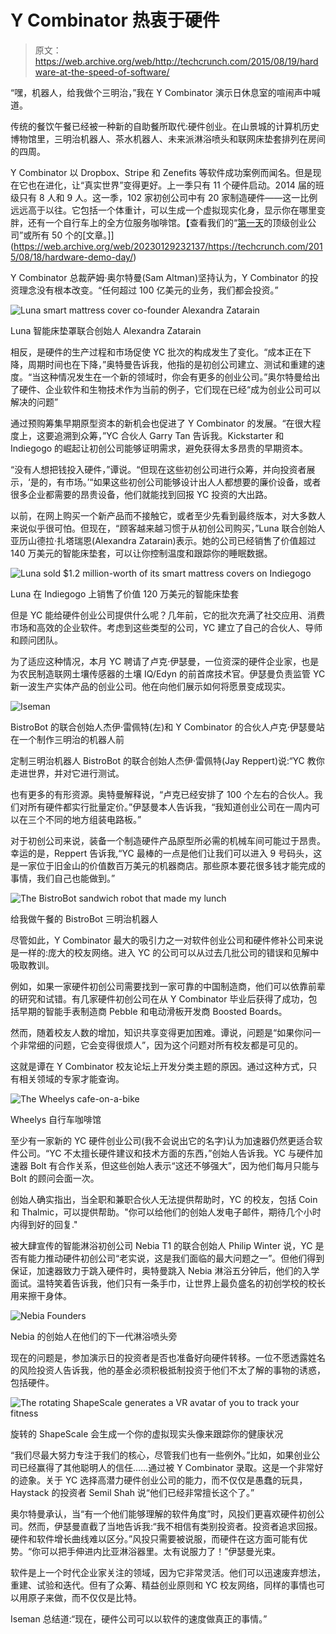# Y Combinator 热衷于硬件 

> 原文：<https://web.archive.org/web/http://techcrunch.com/2015/08/19/hardware-at-the-speed-of-software/>

“嘿，机器人，给我做个三明治，”我在 Y Combinator 演示日休息室的喧闹声中喊道。

传统的餐饮午餐已经被一种新的自助餐所取代:硬件创业。在山景城的计算机历史博物馆里，三明治机器人、茶水机器人、未来派淋浴喷头和联网床垫套排列在房间的四周。

Y Combinator 以 Dropbox、Stripe 和 Zenefits 等软件成功案例而闻名。但是现在它也在进化，让“真实世界”变得更好。上一季只有 11 个硬件启动。2014 届的班级只有 8 人和 9 人。这一季，102 家初创公司中有 20 家制造硬件——这一比例远远高于以往。它包括一个体重计，可以生成一个虚拟现实化身，显示你在哪里变胖，还有一个自行车上的全方位服务咖啡馆。【查看我们的“[第一天](https://web.archive.org/web/20230129232137/https://techcrunch.com/gallery/these-could-be-big/)的顶级创业公司”或所有 50 个的[文章。]](https://web.archive.org/web/20230129232137/https://techcrunch.com/2015/08/18/hardware-demo-day/)

Y Combinator 总裁萨姆·奥尔特曼(Sam Altman)坚持认为，Y Combinator 的投资理念没有根本改变。“任何超过 100 亿美元的业务，我们都会投资。”

![Luna smart mattress cover co-founder Alexandra Zatarain](img/ffc873ad3a9e7119fca1fceb9aa5675b.png)

Luna 智能床垫罩联合创始人 Alexandra Zatarain

相反，是硬件的生产过程和市场促使 YC 批次的构成发生了变化。“成本正在下降，周期时间也在下降，”奥特曼告诉我，他指的是初创公司建立、测试和重建的速度。“当这种情况发生在一个新的领域时，你会有更多的创业公司。”奥尔特曼给出了硬件、企业软件和生物技术作为当前的例子，它们现在已经“成为创业公司可以解决的问题”

通过预购筹集早期原型资本的新机会也促进了 Y Combinator 的发展。“在很大程度上，这要追溯到众筹，”YC 合伙人 Garry Tan 告诉我。Kickstarter 和 Indiegogo 的崛起让初创公司能够证明需求，避免获得太多昂贵的早期资本。

“没有人想把钱投入硬件，”谭说。“但现在这些初创公司进行众筹，并向投资者展示，‘是的，有市场。’“如果这些初创公司能够设计出人人都想要的廉价设备，或者很多企业都需要的昂贵设备，他们就能找到回报 YC 投资的大出路。

以前，在网上购买一个新产品而不接触它，或者至少先看到最终版本，对大多数人来说似乎很可怕。但现在，“顾客越来越习惯于从初创公司购买，”Luna 联合创始人亚历山德拉·扎塔瑞恩(Alexandra Zatarain)表示。她的公司已经销售了价值超过 140 万美元的智能床垫套，可以让你控制温度和跟踪你的睡眠数据。

![Luna sold $1.2 million-worth of its smart mattress covers on Indiegogo](img/747b8278abf01aa7320cf878e14cfbb3.png)

Luna 在 Indiegogo 上销售了价值 120 万美元的智能床垫套

但是 YC 能给硬件创业公司提供什么呢？几年前，它的批次充满了社交应用、消费市场和高效的企业软件。考虑到这些类型的公司，YC 建立了自己的合伙人、导师和顾问团队。

为了适应这种情况，本月 YC 聘请了卢克·伊瑟曼，一位资深的硬件企业家，也是为农民制造联网土壤传感器的土壤 IQ/Edyn 的前首席技术官。伊瑟曼负责监管 YC 新一波生产实体产品的创业公司。他在向他们展示如何将愿景变成现实。

![Iseman](img/6f3028dc7190ec1d4b97723cface8393.png)

BistroBot 的联合创始人杰伊·雷佩特(左)和 Y Combinator 的合伙人卢克·伊瑟曼站在一个制作三明治的机器人前

定制三明治机器人 BistroBot 的联合创始人杰伊·雷佩特(Jay Reppert)说:“YC 教你走进世界，并对它进行测试。

也有更多的有形资源。奥特曼解释说，“卢克已经安排了 100 个左右的合伙人。我们对所有硬件都实行批量定价。”伊瑟曼本人告诉我，“我知道创业公司在一周内可以在三个不同的地方组装电路板。”

对于初创公司来说，装备一个制造硬件产品原型所必需的机械车间可能过于昂贵。幸运的是，Reppert 告诉我,“YC 最棒的一点是他们让我们可以进入 9 号码头，这是一家位于旧金山的价值数百万美元的机器商店。那些原本要花很多钱才能完成的事情，我们自己也能做到。”

![The BistroBot sandwich robot that made my lunch](img/ffcdc0c5c5a1e09834ea4e50984c4b60.png)

给我做午餐的 BistroBot 三明治机器人

尽管如此，Y Combinator 最大的吸引力之一对软件创业公司和硬件修补公司来说是一样的:庞大的校友网络。进入 YC 的公司可以从过去几批公司的错误和见解中吸取教训。

例如，如果一家硬件初创公司需要找到一家可靠的中国制造商，他们可以依靠前辈的研究和试错。有几家硬件初创公司在从 Y Combinator 毕业后获得了成功，包括早期的智能手表制造商 Pebble 和电动滑板开发商 Boosted Boards。

然而，随着校友人数的增加，知识共享变得更加困难。谭说，问题是“如果你问一个非常细的问题，它会变得很烦人”，因为这个问题对所有校友都是可见的。

这就是谭在 Y Combinator 校友论坛上开发分类主题的原因。通过这种方式，只有相关领域的专家才能查询。

![The Wheelys cafe-on-a-bike](img/5b08e2c9f224f7447ec001b6f824e443.png)

Wheelys 自行车咖啡馆

至少有一家新的 YC 硬件创业公司(我不会说出它的名字)认为加速器仍然更适合软件公司。“YC 不太擅长硬件建议和技术方面的东西，”创始人告诉我。YC 与硬件加速器 Bolt 有合作关系，但这些创始人表示“这还不够强大”，因为他们每月只能与 Bolt 的顾问会面一次。

创始人确实指出，当全职和兼职合伙人无法提供帮助时，YC 的校友，包括 Coin 和 Thalmic，可以提供帮助。"你可以给他们的创始人发电子邮件，期待几个小时内得到好的回复."

被大肆宣传的智能淋浴初创公司 Nebia T1 的联合创始人 Philip Winter 说，YC 是否有能力推动硬件初创公司“老实说，这是我们面临的最大问题之一”。但他们得到保证，加速器致力于跳入硬件时，奥特曼跳入 Nebia 淋浴五分钟后，他们的入学面试。温特笑着告诉我，他们只有一条手巾，让世界上最负盛名的初创学校的校长用来擦干身体。

![Nebia Founders](img/7570d8c1bdbab821ed13a1cb7232b16d.png)

Nebia 的创始人在他们的下一代淋浴喷头旁

现在的问题是，参加演示日的投资者是否也准备好向硬件转移。一位不愿透露姓名的风险投资人告诉我，他的基金必须积极抵制投资于他们不太了解的事物的诱惑，包括硬件。

![The rotating ShapeScale generates a VR avatar of you to track your fitness ](img/d756b79c9b429fb426a169cfea66901c.png)

旋转的 ShapeScale 会生成一个你的虚拟现实头像来跟踪你的健康状况

“我们尽最大努力专注于我们的核心，尽管我们也有一些例外。”比如，如果创业公司已经赢得了其他聪明人的信任……通过被 Y Combinator 录取。这是一个非常好的迹象。关于 YC 选择高潜力硬件创业公司的能力，而不仅仅是愚蠢的玩具，Haystack 的投资者 Semil Shah 说“他们已经非常擅长这个了。”

奥尔特曼承认，当“有一个他们能够理解的软件角度”时，风投们更喜欢硬件初创公司。然而，伊瑟曼直截了当地告诉我:“我不相信有类别投资者。投资者追求回报。硬件和软件增长曲线难以区分。”风投只需要被说服，而硬件在这方面可能有优势。“你可以把手伸进内比亚淋浴器里。太有说服力了！”伊瑟曼光束。

软件是上一个时代企业家关注的领域，因为它非常灵活。他们可以迅速废弃想法，重建、试验和迭代。但有了众筹、精益创业原则和 YC 校友网络，同样的事情也可以用原子来做，而不仅仅是比特。

Iseman 总结道:“现在，硬件公司可以以软件的速度做真正的事情。”
